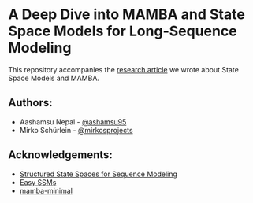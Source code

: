# A Deep Dive into MAMBA and State Space Models for Long-Sequence Modeling

This repository accompanies the [research article](https://hackmd.io/@mirkosch123/HkVjhc4Mee) we wrote about State Space Models and MAMBA.

## Authors:

- Aashamsu Nepal - [@ashamsu95](https://github.com/ashamsu95)
- Mirko Schürlein - [@mirkosprojects](https://github.com/mirkosprojects)

## Acknowledgements:
- [Structured State Spaces for Sequence Modeling](https://github.com/state-spaces/s4)
- [Easy SSMs](https://github.com/gnovack/easy-ssm)
- [mamba-minimal](https://github.com/johnma2006/mamba-minimal)